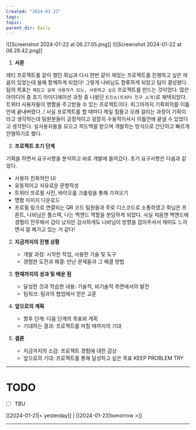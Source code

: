 ```yaml
---
Created: "2024-01-22"
tags: 
topic: 
parent_dir: Daily
---
```

![[Screenshot 2024-01-22 at 06.27.05.png]]
![[Screenshot 2024-01-22 at 06.28.42.png]]
1. **서론**

레티 프로젝트를 같이 했던 쥑님과 다시 한번 같이 재밌는 프로젝트를 진행하고 싶은 마음이 있었는데 올해 함께하게 되었다! 그렇게 나비님도 합류하게 되었고 팀이 결성됐다. 팀의 목표는 `재밌고 실제 사용자가 있는, 사용하고 싶은` 프로젝트를 만드는 것이었다. 많은 아이디어 중 초기 아이디에이션 과정 중 나왔던 `트친소(트위터 친구 소개)`로 채택되었다. 트위터 사용자들이 명함을 주고받을 수 있는 프로젝트이다. 
피그마까지 기획회의를 이틀만에 끝내버렸다..! 사실 프로젝트를 할 때마다 제일 힘들고 오래 걸리는 과정이 기획이라고 생각하는데 팀원분들이 긍정적이고 굉장히 수용적이셔서 이틀안에 끝낼 수 있었다고 생각한다. 실사용자들을 모으고 피드백을 받으며 개발하는 방식으로 간단하고 빠르게 진행하기로 했다.

2. **프로젝트 초기 단계**

기획을 하면서 요구사항을 분석하고 바로 개발에 들어갔다. 초기 요구사항은 다음과 같았다. 
- 사용자 친화적인 UI
- 유동적이고 자유로운 문항작성
- 트위터 프로필 사진, 바이오를 크롤링을 통해 가져오기
- 명함 이미지 다운로드
- 프로필 링크로 연결되는 QR 코드
팀원들과 주로 디스코드로 소통하였고 쥑님은 프론트, 나비님은 풀스택, 나는 백엔드 역할을 분담하게 되었다. 사실 처음엔 백엔드에 경험이 전무해서 겁이 났지만 감사하게도 나비님이 방향을 잡아주셔서 재미도 느끼면서 잘 해가고 있는 거 같다!

2. **지금까지의 진행 상황**

    - 개발 과정: 시작한 작업, 사용한 기술 및 도구
    - 경험한 도전과 해결: 만난 문제들과 그 해결 방법

3. **현재까지의 성과 및 배운 점**
    - 달성한 것과 학습한 내용: 기술적, 비기술적 측면에서의 발전
    - 팀워크: 팀과의 협업에서 얻은 교훈

4. **앞으로의 계획**
    - 향후 단계: 다음 단계의 목표와 계획
    - 기대하는 결과: 프로젝트를 마칠 때까지의 기대

5. **결론** 
    - 지금까지의 소감: 프로젝트 경험에 대한 감상
    - 앞으로의 기대: 프로젝트를 통해 달성하고 싶은 목표
KEEP
PROBLEM
TRY

----
# TODO
- [ ] TBU 
  
[[2024-01-21|< yesterday]] | [[2024-01-23|tomorrow >]]  
  
---  
